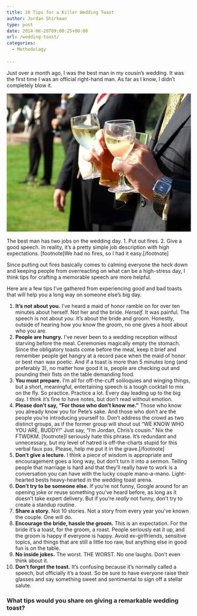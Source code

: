 ```yaml
---
title: 10 Tips for a Killer Wedding Toast
author: Jordan Shirkman
type: post
date: 2014-06-20T09:00:25+00:00
url: /wedding-toast/
categories:
  - Methodology

---
```

Just over a month ago, I was the best man in my cousin’s wedding. It was the first time I was an official right-hand man. As far as I know, I didn’t completely blow it.

[![Image](/static/images/Best-Man-Toast-600px.jpeg)](https://jshirk.com/blog/wedding-toast/)

The best man has two jobs on the wedding day. 1. Put out fires. 2. Give a good speech. In reality, it’s a pretty simple job description with high expectations. [footnote]We had no fires, so I had it easy.[/footnote]

Since putting out fires basically comes to calming everyone the heck down and keeping people from overreacting on what can be a high-stress day, I think tips for crafting a memorable speech are more helpful.

Here are a few tips I’ve gathered from experiencing good and bad toasts that will help you a long way on someone else’s big day.

  1. **It’s not about you.** I’ve heard a maid of honor ramble on for over ten minutes about herself. Not her and the bride. _Herself._ It was painful. The speech is not about _you_. It’s about the bride and groom. Honestly, outside of hearing how you know the groom, no one gives a hoot about who you are.
  2. **People are hungry.** I’ve never been to a wedding reception without starving before the meal. Ceremonies magically empty the stomach. Since the obligatory toasts come before the meal, keep it brief and remember people get hangry at a record pace when the maid of honor or best man wax poetic. And if a toast is more than 5 minutes long (and preferably 3), no matter how good it is, people are checking out and pounding their fists on the table demanding food.
  3. **You must prepare.** I’m all for off-the-cuff soliloquies and winging things, but a short, meaningful, entertaining speech is a tough cocktail to mix on the fly. So practice. Practice a lot. Every day leading up to the big day. I think it’s fine to have notes, but don’t read without emotion.
  4. **Please don’t say, “For those who don’t know me.”** Those who know you already know you for Pete’s sake. And those who don’t are the people you’re introducing yourself to. Don’t address the crowd as two distinct groups, as if the former group will shout out “WE KNOW WHO YOU ARE, BUDDY!” Just say, “I’m Jordan, Chris’s cousin.” Nix the FTWDKM. [footnote]I seriously hate this phrase. It’s redundant and unnecessary, but my level of hatred is off-the-charts stupid for this verbal faux pas. Please, help me put it in the grave.[/footnote]
  5. **Don’t give a lecture.** I think a piece of wisdom is appropriate and encouragement goes a long way, but don’t turn it into a sermon. Telling people that marriage is hard and that they’ll really have to work is a conversation you can have with the lucky couple mano-a-mano. Light-hearted bests heavy-hearted in the wedding toast arena.
  6. **Don’t try to be someone else.** If you’re not funny, Google around for an opening joke or reuse something you’ve heard before, as long as it doesn’t take expert delivery. But if you’re _really_ not funny, don’t try to create a standup routine.
  7. **Share a story.** Not 10 stories. Not a story from every year you’ve known the couple. One will do.
  8. **Encourage the bride, hassle the groom.** This is an expectation. For the bride it’s a toast, for the groom, a roast. People seriously eat it up, and the groom is happy if everyone is happy. Avoid ex-girlfriends, sensitive topics, and things that are still a little too raw, but anything else in good fun is on the table.
  9. **No inside jokes.** The worst. THE WORST. No one laughs. Don’t even think about it.
 10. **Don’t forget the toast.** It’s confusing because it’s normally called a speech, but officially it’s a toast. So be sure to have everyone raise their glasses and say something sweet and sentimental to sign off a stellar salute.

### What tips would you share on giving a remarkable wedding toast?
